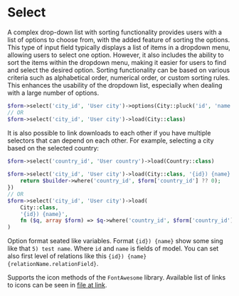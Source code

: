 # Select

A complex drop-down list with sorting functionality provides users with a list of options to choose from, with the added feature of sorting the options. This type of input field typically displays a list of items in a dropdown menu, allowing users to select one option. However, it also includes the ability to sort the items within the dropdown menu, making it easier for users to find and select the desired option. Sorting functionality can be based on various criteria such as alphabetical order, numerical order, or custom sorting rules. This enhances the usability of the dropdown list, especially when dealing with a large number of options.
```php
$form->select('city_id', 'User city')->options(City::pluck('id', 'name'))
// OR
$form->select('city_id', 'User city')->load(City::class)
```
It is also possible to link downloads to each other if you have multiple selectors that can depend on each other. For example, selecting a city based on the selected country:
```php
$form->select('country_id', 'User country')->load(Country::class)
    
$form->select('city_id', 'User city')->load(City::class, '{id}) {name}', function ($builder, array $form) {
	return $builder->where('country_id', $form['country_id'] ?? 0);
})
// OR
$form->select('city_id', 'User city')->load(
	City::class, 
	'{id}) {name}', 
	fn ($q, array $form) => $q->where('country_id', $form['country_id'] ?? 0)
)
```
Option format seated like variables. Format `{id}) {name}` show some sing like that `5) test name`. Where `id` and `name` is fields of model. You can set also first level of relations like this `{id}) {name} {relationName.relationField}`.

Supports the icon methods of the `FontAwesome` library. Available list of links to icons can be seen in [file at link](https://github.com/bfg-s/admin/blob/master/src/Traits/FontAwesome.php).
